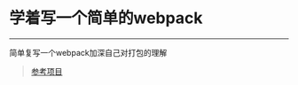 # 学着写一个简单的webpack
---
简单复写一个webpack加深自己对打包的理解

> [参考项目](https://github.com/ronami/minipack/blob/master/src/minipack.js)

